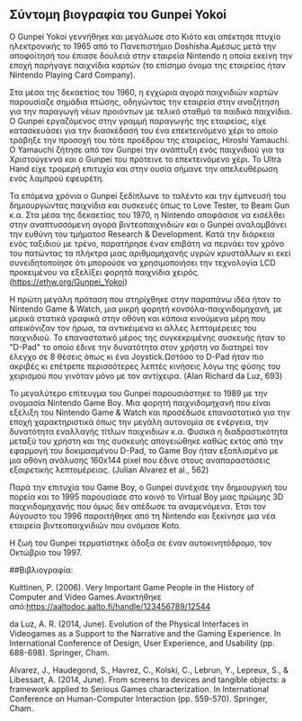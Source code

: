## Σύντομη βιογραφία του Gunpei Yokoi

O Gunpei Yokoi γεννήθηκε και μεγάλωσε στο Κιότο και απέκτησε πτυχίο ηλεκτρονικής το 1965 από το Πανεπιστήμιο Doshisha.Αμέσως μετά την αποφοίτησή του έπιασε δουλειά στην εταιρεία Nintendo η οποία εκείνη την εποχή παρήγαγε παιχνίδια καρτών (το επίσημο όνομα της εταιρείας ήταν Nintendo Playing Card Company). 

Στα μέσα της δεκαετίας του 1960, η εγχώρια αγορά παιχνιδιών καρτών παρουσίαζε σημάδια πτώσης, οδηγώντας την εταιρεία στην αναζήτηση για την παραγωγή νέων προιόντων με τελικό σταθμό τα παιδικά παιχνίδια. Ο Gunpei εργαζόμενος στην γραμμή παραγωγής της εταιρείας, είχε κατασκευάσει για την διασκέδασή του ένα επεκτεινόμενο χέρι το οποίο τράβηξε την προσοχή του τότε προέδρου της εταιρείας, Hiroshi Yamauchi. Ο Yamauchi ζήτησε από τον Gunpei την ανάπτυξη ενός παιχνιδιού για τα Χριστούγεννά και ο Gunpei του πρότεινε το επεκτεινόμενο χέρι.
Το Ultra Hand είχε τρομερή επιτυχία και στην ουσία σήμανε την απελευθέρωση ενός λαμπρού εφευρέτη.  

Τα επόμενα χρόνια ο Gunpei ξεδίπλωνε το ταλέντο και την έμπνευσή του δημιουργώντας παιχνίδια και συσκευές όπως το Love Tester, το Beam Gun κ.α.
Στα μέσα της δεκαετίας του 1970, η Nintendo αποφάσισε να εισέλθει στην αναπτυσσόμενη αγορά βιντεοπαιχνιδιών και ο Gunpei αναλαμβάνει την ευθύνη του τμήματοσ Research & Development. Κατά την διάρκεια ενός ταξιδιού με τρένο, παρατήρησε έναν επιβάτη να περνάει τον χρόνο του πατώντας τα πλήκτρα μιας αριθμομηχανής υγρών κρυστάλλων κι εκεί συνειδητοποίησε ότι μπορούσε να χρησιμοποιήσει την τεχνολογία LCD προκειμένου να εξελίξει φορητά παιχνίδια χειρός. (https://ethw.org/Gunpei_Yokoi)

Η πρώτη μεγάλη πρόταση που στηρίχθηκε στην παραπάνω ιδέα ήταν το Nintendo Game & Watch, μια μικρή φορητή κονσόλα-παιχνιδομηχανή, με μερικά στατικά  γραφικά στην οθόνη και κάποια κινούμενα μέρη που απεικόνιζαν τον ήρωα, τα αντικέιμενα κι άλλες λεπτομέρειες του παιχνιδιού.
Το επαναστατικό μέρος της συγκεκριμένης συσκευής ήταν το "D-Pad" το οποίο έδινε την δυνατότητα στον χρήστη να διατηρεί τον έλεγχο σε 8 θέσεις όπως κι ένα Joystick.Ωστόσο το D-Pad ήταν πιο ακριβές κι επέτρεπε περισσότερες λεπτές κινήσεις λόγω της φύσης του χειρισμού που γινόταν μόνο με τον αντίχειρα. (Alan Richard da Luz, 693)

Το μεγαλύτερο επίτευγμα του Gunpei παρουσιάστηκε το 1989 με την ονομασία Nintendo Game Boy. Μια φορητή παιχνιδομηχανή που είναι εξέλιξη του Nintendo Game & Watch και προσέδωσε επαναστατικά για την εποχή χαρακτηριστικά όπως την μεγάλη αυτονομία σε ενέργεια, την δυνατότητα εναλλαγής τίτλων παιχνιδιών κ.α.
Φυσικά η διαδραστικότητα μεταξύ του χρήστη και της συσκευής απογειώθηκε καθώς εκτός από την εφαρμογή του δοκιμασμένου D-Pad, το Game Boy ήταν εξοπλισμένο με μια οθόνη ανάλυσης 160x144 pixel που έδινε στους αναπαραστάσεις εξαιρετικής λεπτομέρειας. (Julian Alvarez et al., 562)

Παρά την επιτυχία του Game Boy, ο Gunpei συνέχισε την δημιουργική του πορεία και το 1995 παρουσίασε στο κοινό το Virtual Boy μιας πρώιμης 3D παιχνιδομηχανής που όμως δεν απέδωσε τα αναμενόμενα.
Έτσι τον Αύγουστο του 1996 παραιτήθηκε από τη Nintendo και ξεκίνησε μια νέα εταιρεία βιντεοπαιχνιδιών που ονόμασε Koto. 

Η ζωή του Gunpei τερματίστηκε άδοξα σε έναν αυτοκινητόδρομο, τον Οκτώβριο του 1997.

##Βιβλιογραφία: 

Kuittinen, P. (2006). Very Important Game People in the History of Computer and Video Games.Ανακτήθηκε από:https://aaltodoc.aalto.fi/handle/123456789/12544

da Luz, A. R. (2014, June). Evolution of the Physical Interfaces in Videogames as a Support to the Narrative and the Gaming Experience. In International Conference of Design, User Experience, and Usability (pp. 688-698). Springer, Cham.

Alvarez, J., Haudegond, S., Havrez, C., Kolski, C., Lebrun, Y., Lepreux, S., & Libessart, A. (2014, June). From screens to devices and tangible objects: a framework applied to Serious Games characterization. In International Conference on Human-Computer Interaction (pp. 559-570). Springer, Cham.

